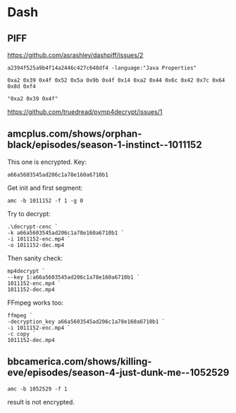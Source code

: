 # Dash

## PIFF

https://github.com/asrashley/dashpiff/issues/2

~~~
a2394f525a9b4f14a2446c427c648df4 -language:"Java Properties"

0xa2 0x39 0x4f 0x52 0x5a 0x9b 0x4f 0x14 0xa2 0x44 0x6c 0x42 0x7c 0x64 0x8d 0xf4

"0xa2 0x39 0x4f"
~~~

https://github.com/truedread/pymp4decrypt/issues/1

## amcplus.com/shows/orphan-black/episodes/season-1-instinct--1011152

This one is encrypted. Key:

~~~
a66a5603545ad206c1a78e160a6710b1
~~~

Get init and first segment:

~~~
amc -b 1011152 -f 1 -g 0
~~~

Try to decrypt:

~~~
.\decrypt-cenc `
-k a66a5603545ad206c1a78e160a6710b1 `
-i 1011152-enc.mp4 `
-o 1011152-dec.mp4
~~~

Then sanity check:

~~~
mp4decrypt `
--key 1:a66a5603545ad206c1a78e160a6710b1 `
1011152-enc.mp4 `
1011152-dec.mp4
~~~

FFmpeg works too:

~~~
ffmpeg `
-decryption_key a66a5603545ad206c1a78e160a6710b1 `
-i 1011152-enc.mp4 `
-c copy `
1011152-dec.mp4
~~~

## bbcamerica.com/shows/killing-eve/episodes/season-4-just-dunk-me--1052529

~~~
amc -b 1052529 -f 1
~~~

result is not encrypted.
